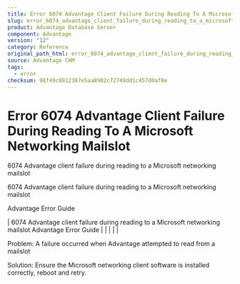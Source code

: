 ```yaml
---
title: Error 6074 Advantage Client Failure During Reading To A Microsoft Networking Mailslot
slug: error_6074_advantage_client_failure_during_reading_to_a_microsoft_networking_mailslot
product: Advantage Database Server
component: Advantage
version: "12"
category: Reference
original_path_html: error_6074_advantage_client_failure_during_reading_to_a_microsoft_networking_mailslot.htm
source: Advantage CHM
tags:
  - error
checksum: 98f49c8812387e5aa8982c72749dd1c457d0af0e
---
```


# Error 6074 Advantage Client Failure During Reading To A Microsoft Networking Mailslot

6074 Advantage client failure during reading to a Microsoft networking mailslot

6074 Advantage client failure during reading to a Microsoft networking mailslot

Advantage Error Guide

| 6074 Advantage client failure during reading to a Microsoft networking mailslot  Advantage Error Guide |  |  |  |  |

Problem: A failure occurred when Advantage attempted to read from a mailslot

Solution: Ensure the Microsoft networking client software is installed correctly, reboot and retry.
